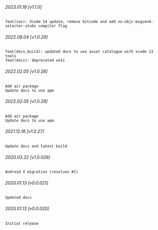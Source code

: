 ###### 2023.01.18 [v1.1.0]

```
feat(ios): Xcode 14 update, remove bitcode and add no-objc-msgsend-selector-stubs compiler flag
```

###### 2022.08.04 [v1.0.29]

```
feat(docs,build): updated docs to use asset catalogue with xcode 13 tools
feat(docs): deprecated wiki
```

###### 2022.02.05 [v1.0.28]

```
Add air package
Update docs to use apm
```

###### 2022.02.05 [v1.0.28]

```
Add air package
Update docs to use apm
```

###### 2021.12.16 [v1.0.27]

```
Update docs and latest build
```



###### 2020.03.22 [v1.0.026]

```
Android X migration (resolves #1)
```


###### 2020.01.13 [v0.0.021]

```
Updated docs
```


###### 2020.01.13 [v0.0.020]

```
Initial release
```

